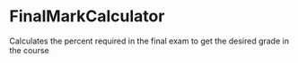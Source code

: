 # FinalMarkCalculator
Calculates the percent required in the final exam to get the desired grade in the course
